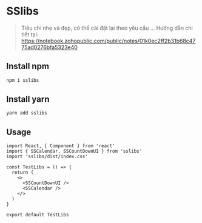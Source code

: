# SSlibs

> Tiêu chí nhẹ và đẹp, có thể cài đặt lại theo yêu cầu ...
> Hướng dẫn chi tiết tại: https://notebook.zohopublic.com/public/notes/01k0ec2ff2b31b68c4775ad0276bfa5323e40

## Install npm

```bash
npm i sslibs
```

## Install yarn

```bash
yarn add sslibs
```

## Usage

```tsx
import React, { Component } from 'react'
import { SSCalendar, SSCountDownUI } from 'sslibs'
import 'sslibs/dist/index.css'

const TestLibs = () => {
  return (
    <>
      <SSCountDownUI />
      <SSCalendar />
    </>
  )
}

export default TestLibs
```


